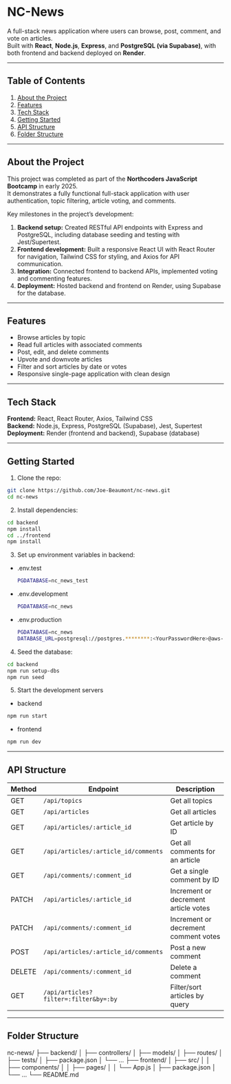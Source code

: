 # NC-News

A full-stack news application where users can browse, post, comment, and vote on articles.  
Built with **React**, **Node.js**, **Express**, and **PostgreSQL (via Supabase)**, with both frontend and backend deployed on **Render**.

---

## Table of Contents

1. [About the Project](#About-The-Project)
2. [Features](#features)
3. [Tech Stack](#tech-stack)  
4. [Getting Started](#getting-started)  
5. [API Structure](#API-structure)  
6. [Folder Structure](#folder-structure)  

---

## About the Project

This project was completed as part of the **Northcoders JavaScript Bootcamp** in early 2025.  
It demonstrates a fully functional full-stack application with user authentication, topic filtering, article voting, and comments.

Key milestones in the project’s development:

1. **Backend setup:** Created RESTful API endpoints with Express and PostgreSQL, including database seeding and testing with Jest/Supertest.
2. **Frontend development:** Built a responsive React UI with React Router for navigation, Tailwind CSS for styling, and Axios for API communication.
3. **Integration:** Connected frontend to backend APIs, implemented voting and commenting features.
4. **Deployment:** Hosted backend and frontend on Render, using Supabase for the database.

---

## Features

- Browse articles by topic
- Read full articles with associated comments
- Post, edit, and delete comments
- Upvote and downvote articles
- Filter and sort articles by date or votes
- Responsive single-page application with clean design

---

## Tech Stack

**Frontend:** React, React Router, Axios, Tailwind CSS  
**Backend:** Node.js, Express, PostgreSQL (Supabase), Jest, Supertest  
**Deployment:** Render (frontend and backend), Supabase (database)  

---

## Getting Started

1. Clone the repo:

```bash
git clone https://github.com/Joe-Beaumont/nc-news.git
cd nc-news
```
2. Install dependencies:
```bash
cd backend
npm install
cd ../frontend
npm install
```
3. Set up environment variables in backend:
 - .env.test
   ```bash
   PGDATABASE=nc_news_test
   ```
 - .env.development
   ```bash
   PGDATABASE=nc_news
   ```
 - .env.production
   ```bash
   PGDATABASE=nc_news
   DATABASE_URL=postgresql://postgres.********:<YourPasswordHere>@aws-0-eu-west-2.pooler.supabase.com:6543/postgres
   ```
4. Seed the database:
```bash
cd backend
npm run setup-dbs
npm run seed
```
5. Start the development servers
 - backend
```bash
npm run start
```
 - frontend
```bash
npm run dev
```
---

## API Structure

| Method | Endpoint                              | Description                          |
| ------ | ------------------------------------- | ------------------------------------ |
| GET    | `/api/topics`                         | Get all topics                       |
| GET    | `/api/articles`                       | Get all articles                     |
| GET    | `/api/articles/:article_id`           | Get article by ID                    |
| GET    | `/api/articles/:article_id/comments`  | Get all comments for an article      |
| GET    | `/api/comments/:comment_id`           | Get a single comment by ID           |
| PATCH  | `/api/articles/:article_id`           | Increment or decrement article votes |
| PATCH  | `/api/comments/:comment_id`           | Increment or decrement comment votes |
| POST   | `/api/articles/:article_id/comments`  | Post a new comment                   |
| DELETE | `/api/comments/:comment_id`           | Delete a comment                     |
| GET    | `/api/articles?filter=:filter&by=:by` | Filter/sort articles by query        |

---

## Folder Structure

nc-news/
├── backend/
│   ├── controllers/
│   ├── models/
│   ├── routes/
│   ├── tests/
│   ├── package.json
│   └── ...
├── frontend/
│   ├── src/
│   │   ├── components/
│   │   ├── pages/
│   │   └── App.js
│   ├── package.json
│   └── ...
└── README.md
